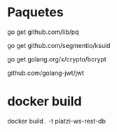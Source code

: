 # Paquetes


go get github.com/lib/pq

<!-- para generar ids al usuario -->
go get github.com/segmentio/ksuid

go get golang.org/x/crypto/bcrypt

github.com/golang-jwt/jwt
# docker build

docker build . -t platzi-ws-rest-db

